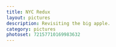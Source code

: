 ```yaml
---
title: NYC Redux
layout: pictures
description: Revisiting the big apple.
category: pictures
photoset: 72157710169983632
---
```

